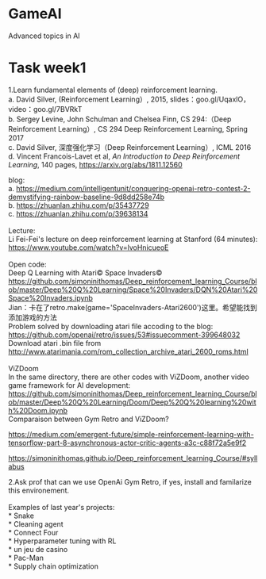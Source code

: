 # GameAI
Advanced topics in AI

# Task week1
1.Learn fundamental elements of (deep) reinforcement learning. <br>
a. David Silver, (Reinforcement Learning）, 2015, slides：goo.gl/UqaxlO，video：goo.gl/7BVRkT  <br>
b. Sergey Levine, John Schulman and Chelsea Finn, CS 294:（Deep Reinforcement Learning）, CS 294 Deep Reinforcement Learning, Spring 2017 <br>
c. David Silver, 深度强化学习（Deep Reinforcement Learning）, ICML 2016 <br>
d. Vincent Francois-Lavet et al, *An Introduction to Deep Reinforcement Learning*, 140 pages, https://arxiv.org/abs/1811.12560 <br>

blog:<br>
a. https://medium.com/intelligentunit/conquering-openai-retro-contest-2-demystifying-rainbow-baseline-9d8dd258e74b <br>
b. https://zhuanlan.zhihu.com/p/35437729 <br>
c. https://zhuanlan.zhihu.com/p/39638134 <br>
<br>
Lecture: <br>
Li Fei-Fei's lecture on deep reinforcement learning at Stanford (64 minutes): https://www.youtube.com/watch?v=lvoHnicueoE <br>
<br>
Open code: <br>
Deep Q Learning with Atari© Space Invaders© <br>
https://github.com/simoninithomas/Deep_reinforcement_learning_Course/blob/master/Deep%20Q%20Learning/Space%20Invaders/DQN%20Atari%20Space%20Invaders.ipynb
<br>Jian：卡在了retro.make(game='SpaceInvaders-Atari2600')这里。希望能找到添加游戏的方法
<BR>Problem solved by downloading atari file accoding to the blog: https://github.com/openai/retro/issues/53#issuecomment-399648032 <BR>Download atari .bin file from http://www.atarimania.com/rom_collection_archive_atari_2600_roms.html <BR>
 <BR>
 ViZDoom<BR>
 In the same directory, there are other codes with ViZDoom, another video game framework for AI development: <BR>
 https://github.com/simoninithomas/Deep_reinforcement_learning_Course/blob/master/Deep%20Q%20Learning/Doom/Deep%20Q%20learning%20with%20Doom.ipynb <BR>
 Comparaison between Gym Retro and ViZDoom? <BR>
  
  https://medium.com/emergent-future/simple-reinforcement-learning-with-tensorflow-part-8-asynchronous-actor-critic-agents-a3c-c88f72a5e9f2 <BR>
 
 https://simoninithomas.github.io/Deep_reinforcement_learning_Course/#syllabus
 

2.Ask prof that can we use OpenAi Gym Retro, if yes, install and familarize this environement.<BR>
 <BR>
  Examples of last year's projects: <br>
    * Snake <br>
    * Cleaning agent <br>
    * Connect Four <br>
    * Hyperparameter tuning with RL <br>
    * un jeu de casino <br>
    * Pac-Man <br>
    * Supply chain optimization <br>
  


